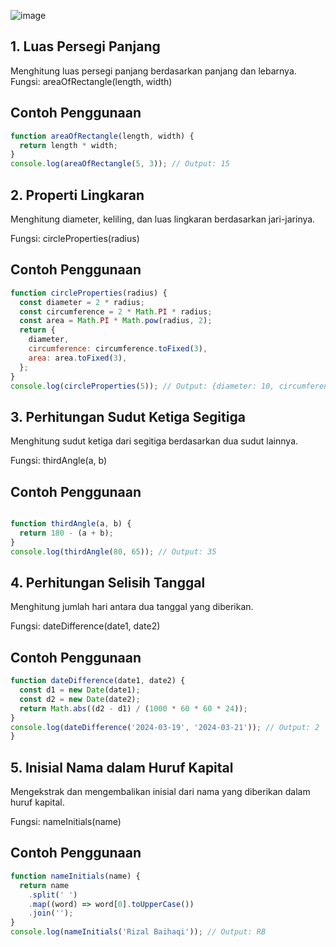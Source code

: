 ![image](https://github.com/user-attachments/assets/5f6acdc8-0ddf-4a83-af4a-41d034cbed2f)

## 1. Luas Persegi Panjang

Menghitung luas persegi panjang berdasarkan panjang dan lebarnya.
Fungsi: areaOfRectangle(length, width)

## Contoh Penggunaan
```javascript
function areaOfRectangle(length, width) {
  return length * width;
}
console.log(areaOfRectangle(5, 3)); // Output: 15
```


## 2. Properti Lingkaran

Menghitung diameter, keliling, dan luas lingkaran berdasarkan jari-jarinya.

Fungsi: circleProperties(radius)

## Contoh Penggunaan
```javascript
function circleProperties(radius) {
  const diameter = 2 * radius;
  const circumference = 2 * Math.PI * radius;
  const area = Math.PI * Math.pow(radius, 2);
  return {
    diameter,
    circumference: circumference.toFixed(3),
    area: area.toFixed(3),
  };
}
console.log(circleProperties(5)); // Output: {diameter: 10, circumference: '31.416', area: '78.540'}
```

## 3. Perhitungan Sudut Ketiga Segitiga

Menghitung sudut ketiga dari segitiga berdasarkan dua sudut lainnya.

Fungsi: thirdAngle(a, b)
## Contoh Penggunaan
```javascript

function thirdAngle(a, b) {
  return 180 - (a + b);
}
console.log(thirdAngle(80, 65)); // Output: 35
```

## 4. Perhitungan Selisih Tanggal

Menghitung jumlah hari antara dua tanggal yang diberikan.

Fungsi: dateDifference(date1, date2)
## Contoh Penggunaan
```javascript
function dateDifference(date1, date2) {
  const d1 = new Date(date1);
  const d2 = new Date(date2);
  return Math.abs((d2 - d1) / (1000 * 60 * 60 * 24));
}
console.log(dateDifference('2024-03-19', '2024-03-21')); // Output: 2
}
```

## 5. Inisial Nama dalam Huruf Kapital

Mengekstrak dan mengembalikan inisial dari nama yang diberikan dalam huruf kapital.

Fungsi: nameInitials(name)
## Contoh Penggunaan
```javascript
function nameInitials(name) {
  return name
    .split(' ')
    .map((word) => word[0].toUpperCase())
    .join('');
}
console.log(nameInitials('Rizal Baihaqi')); // Output: RB

